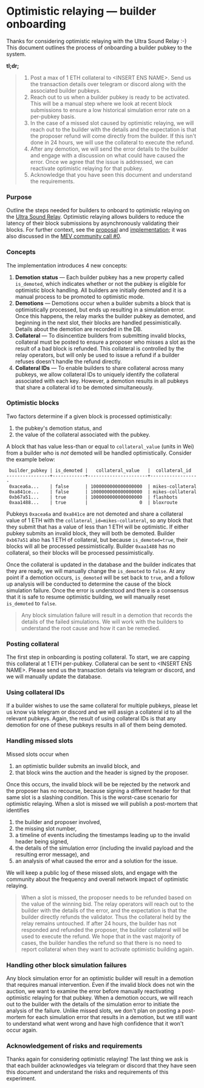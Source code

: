 # Optimistic relaying — builder onboarding

Thanks for considering optimistic relaying with the Ultra Sound Relay :-) This 
document outlines the process of onboarding a builder pubkey to the system.

**tl;dr;**

>1. Post a max of 1 ETH collateral to \<INSERT ENS NAME\>. Send us the transaction details
over telegram or discord along with the associated builder pubkeys.
>2. Reach out to us when a builder pubkey is ready to be activated. This will be a manual step where
we look at recent block submissions to ensure a low historical simulation error rate on a per-pubkey basis.
>3. In the case of a missed slot caused by optimistic relaying, we will reach out to the builder with the details and the expectation
is that the proposer refund will come directly from the builder. If this isn't done in 24 hours,
we will use the collateral to execute the refund.
>4. After any demotion, we will send the error details to the builder and engage with a discussion on
what could have caused the error. Once we agree that the issue is addressed, we can reactivate 
optimistic relaying for that pubkey.
>5. Acknowledge that you have seen this document and understand the requirements. 

### Purpose
Outline the steps needed for builders to onboard to optimistic relaying on the
[Ultra Sound Relay](https://relay.ultrasound.money/). Optimistic relaying allows
builders to reduce the latency of their block submissions by asynchronously 
validating their blocks. For further context, see the [proposal](https://github.com/michaelneuder/opt-relay-docs/blob/main/proposal.md) and [implementation](https://github.com/flashbots/mev-boost-relay/pull/285); it 
was also discussed in the [MEV community call #0](https://collective.flashbots.net/t/mev-boost-community-call-0-23-feb-2023/1348).

### Concepts 
The implementation introduces 4 new concepts:

1. __Demotion status__ — Each builder pubkey has a new property called `is_demoted`, which indicates
whether or not the pubkey is eligible for optimistic block handling. All builders
are initially demoted and it is a manual process to be promoted to optimistic mode. 
2. __Demotions__ — Demotions occur when a builder submits a block that is optimistically processed, 
but ends up resulting in a simulation error. Once this happens, the relay marks the builder pubkey
as demoted, and beginning in the next slot, their blocks are handled pessimistically. Details about
the demotion are recorded in the DB.
3. __Collateral__ — To disincentize builders from submitting invalid blocks, collateral must be posted 
to ensure a proposer who misses a slot as the result of a bad block is refunded. This collateral
is controlled by the relay operators, but will only be used to issue a refund if a builder refuses 
doesn't handle the refund directly.
4. __Collateral IDs__ — To enable builders to share collateral across many pubkeys, we allow
collateral IDs to uniquely identify the collateral associated with each key. However, a demotion
results in all pubkeys that share a collateral id to be demoted simultaneously. 

### Optimistic blocks
Two factors determine if a given block is processed optimistically:

1. the pubkey's demotion status, and
2. the value of the collateral associated with the pubkey.

A block that has value less-than or equal to `collateral_value` (units in Wei) from a builder
who is *not* demoted will be handled optimistically. Consider the example below:

```
 builder_pubkey | is_demoted |   collateral_value   |  collateral_id   
----------------+------------+----------------------+------------------
 0xacea6a...    | false      | 1000000000000000000  | mikes-collateral
 0xa841ce...    | false      | 1000000000000000000  | mikes-collateral
 0xb67a51...    | true       | 1000000000000000000  | flashbots
 0xaa1488...    | true       |                   0  | bloxroute
```
Pubkeys `0xacea6a` and `0xa841ce` are not demoted and share a collateral value of 1 ETH with the `collateral_id=mikes-collateral`, so any block
that they submit that has a value of less than 1 ETH will be optimistic. If either pubkey submits an invalid block, they will both be demoted. Builder `0xb67a51` 
also has 1 ETH of collateral, but because `is_demoted=true`, their blocks will all be processed
pessimistically. Builder `0xaa1488` has no collateral, so their blocks will be processed pessimistically.

Once the collateral is updated in the database and the builder indicates that they are ready,
we will manually change the `is_demoted` to `false`. At any point if a demotion occurs, `is_demoted` will be set back to `true`, and
a follow up analysis will be conducted to determine the cause of the block simulation failure.
Once the error is understood and there is a consensus that it is safe to resume optimistic building, 
we will manually reset `is_demoted` to `false`.

> Any block simulation failure will result in a demotion that records the details of the
failed simulations. We will work with the builders to understand the root cause and how it 
can be remedied.

### Posting collateral
The first step in onboarding is posting collateral. To start, we are capping this 
collateral at 1 ETH per-pubkey. Collateral can be sent to \<INSERT ENS NAME\>. 
Please send us the transaction details via telegram or discord, and we will manually update
the database. 

### Using collateral IDs
If a builder wishes to use the same collateral for multiple pubkeys, please let us
know via telegram or discord and we will assign a collateral id to all the relevant pubkeys.
Again, the result of using collateral IDs is that any demotion for one of these pubkeys 
results in all of them being demoted.

### Handling missed slots
Missed slots occur when 

1. an optimistic builder submits an invalid block, and
2. that block wins the auction and the header is signed by the proposer.

Once this occurs, the invalid block will be be rejected by the network and the proposer
has no recourse, because signing a different header for that same slot is a slashing condition.
This is the worst-case scenario for optimistic relaying. When a slot is missed we will publish
a post-mortem that identifies

1. the builder and proposer involved,
2. the missing slot number,
3. a timeline of events including the timestamps leading up to the invalid header being signed,
4. the details of the simulation error (including the invalid payload and the resulting error message), and 
5. an analysis of what caused the error and a solution for the issue.

We will keep a public log of these missed slots, and engage with the community about 
the frequency and overall network impact of optimistic relaying. 

> When a slot is missed, the proposer needs to be refunded based on the value of the 
winning bid. The relay operators will reach out to the builder with the details of the
error, and the expectation is that the builder directly refunds the validator. Thus 
the collateral held by the relay remains untouched. If after 24 hours, the builder 
has not responded and refunded the proposer, the builder collateral will be used 
to execute the refund. We hope that in the vast majority of cases, the builder 
handles the refund so that there is no need to report collateral when they want
to activate optimistic building again. 

### Handling other block simulation failures 
Any block simulation error for an optimistic builder will result in a demotion that
requires manual intervention. Even if the invalid block does not win the auction, we 
want to examine the error before manually reactivating optimistic relaying for that pubkey. 
When a demotion occurs, we will reach out to the builder with the details of the simulation error
to initiate the analysis of the failure. Unlike missed slots, we don't plan on posting a post-mortem for each simulation error that results in a demotion, but we still
want to understand what went wrong and have high confidence that it won't occur again.

### Acknowledgement of risks and requirements

Thanks again for considering optimistic relaying! The last thing we ask is that 
each builder acknowledges via telegram or discord that they have seen this document and understand the risks
and requirements of this experiment. 

<!-- public API for them to check builder status? dashboard on USR? -->